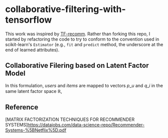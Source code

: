 # collaborative-filtering-with-tensorflow

This work was inspired by [TF-recomm](https://github.com/songgc/TF-recomm). Rather than forking this repo, I started by refactoring the code to try to conform to the convention used in scikit-learn's `Estimator` (e.g., `fit` and `predict` method, the underscore at the end of learned attributes). 

## Collaborative Filering based on Latent Factor Model

In this formulation, *users* and *items* are mapped to vectors $p\_{u}$ and $q\_{i}$ in the same latent factor space $\mathbb{R}$, 

## Reference

[MATRIX FACTORIZATION TECHNIQUES FOR RECOMMENDER SYSTEMS]https://datajobs.com/data-science-repo/Recommender-Systems-%5BNetflix%5D.pdf
